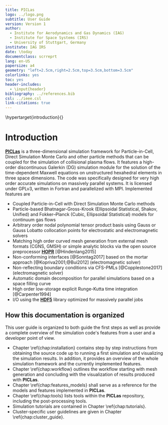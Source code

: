 ```yaml
---
title: PICLas
logo: ../logo.png
subtitle: User Guide
version: Version 1
author: 
  - Institute for Aerodynamics and Gas Dynamics (IAG)
  - Institute for Space Systems (IRS)
  - University of Stuttgart, Germany
institute: IAG IRS
date: \today
documentclass: scrreprt
lang: en-US
papersize: a4
geometry: "left=2.5cm,right=2.5cm,top=3.5cm,bottom=3.5cm"
colorlinks: yes
toc: yes
header-includes:
  - \input{header}
bibliography: ../references.bib
csl: ../ieee.csl
link-citations: true
---
```


\hypertarget{introduction}{}

# Introduction

 [**PICLas**](http://https://github.com/piclas-framework/piclas)  is a three-dimensional simulation
 framework for Particle-in-Cell, Direct Simulation Monte Carlo and other particle methods that can be coupled for
 the simulation of collisional plasma flows.
 It features a high-order discontinuous 
 Galerkin (DG) simulation module for the solution of the time-dependent Maxwell 
 equations on unstructured hexahedral elements in three space dimensions. 
 The code was specifically designed for very high order accurate simulations on massively parallel 
 systems. 
 It is licensed under GPLv3, written in Fortran and parallelized with MPI. Implemented features are
 
 * Coupled Particle-in-Cell with Direct Simulation Monte Carlo methods
 * Particle-based Bhatnagar-Gross-Krook (Ellipsoidal Statistical, Shakov, Unified) and Fokker–Planck (Cubic, Ellipsoidal Statistical) models for continuum gas flows
 * Arbitrary order nodal polynomial tensor product basis using Gauss or Gauss Lobatto collocation 
   points for electrostatic and electromagnetic solvers
 * Matching high order curved mesh generation from external mesh formats (CGNS, GMSH) or 
   simple analytic blocks via the open source preprocessor [**HOPR**](http://hopr-project.org) [@Hindenlang2015]
 * Non-conforming interfaces [@Sonntag2017] based on the mortar approach [@Kopriva2001;@Bui2012] (electromagnetic solver)
 * Non-reflecting boundary conditions via CFS-PMLs [@Copplestone2017] (electromagnetic solver)
 * Automatic domain decomposition for parallel simulations based on a space filling curve
 * High order low-storage explicit Runge-Kutta time integration [@Carpenter1994]
 * I/O using the [**HDF5**](https://www.hdfgroup.org/solutions/hdf5/) library optimized for massively parallel jobs

## How this documentation is organized

This user guide is organized to both guide the first steps as well as provide a complete overview of 
the simulation code's features from a user and a developer point of view.

* Chapter \ref{chap:installation} contains step by step instructions from obtaining the source 
  code up to running a first simulation and visualizing the simulation results. In addition, it 
  provides an overview of the whole simulation framework and the currently implemented features.
* Chapter \ref{chap:workflow} outlines the workflow starting with mesh generation and concluding with the visualization of results produced with **PICLas**.
* Chapter \ref{chap:features_models} shall serve as a reference for the models and features implemented in **PICLas**.
* Chapter \ref{chap:tools} lists tools within the **PICLas** repository, including the post-processing tools. 
* Simulation tutorials are contained in Chapter \ref{chap:tutorials}.
* Cluster-specific user guidelines are given in Chapter \ref{chap:cluster_guide}.
<!-- * A complete list of all parameters is given in Chapter \ref{chap:parameterfile}. -->
<!-- * The unit test system used to test key routines with CTest is described in Chapter \ref{chap:unittest}. -->
